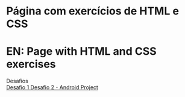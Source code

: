 # Página com exercícios de HTML e CSS 
# EN: Page with HTML and CSS exercises
Desafios <br>
<a href="https://joaocarvalho1912.github.io/HTML-CSS-Curso-em-video/HTML_CSS/Desafios/desafios-1/index.html"> Desafio 1 </a>
<a href="https://joaocarvalho1912.github.io/HTML-CSS-Curso-em-video/HTML_CSS/Desafios/desafios-2/index.html"> Desafio 2 - Android Project</a>
